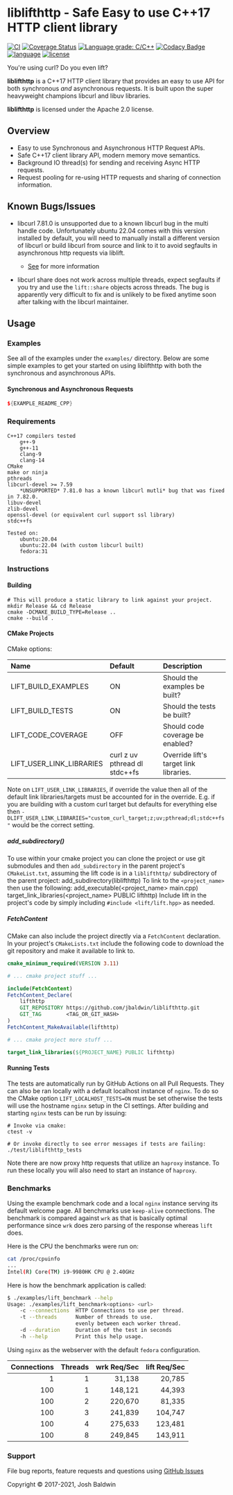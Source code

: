 # liblifthttp - Safe Easy to use C++17 HTTP client library

[![CI](https://github.com/jbaldwin/liblifthttp/workflows/build/badge.svg)](https://github.com/jbaldwin/liblifthttp/workflows/build/badge.svg)
[![Coverage Status](https://coveralls.io/repos/github/jbaldwin/liblifthttp/badge.svg?branch=master)](https://coveralls.io/github/jbaldwin/liblifthttp?branch=master)
[![Language grade: C/C++](https://img.shields.io/lgtm/grade/cpp/g/jbaldwin/liblifthttp.svg?logo=lgtm&logoWidth=18)](https://lgtm.com/projects/g/jbaldwin/liblifthttp/context:cpp)
[![Codacy Badge](https://app.codacy.com/project/badge/Grade/2625260f88524abfa2c2974ad9328e45)](https://www.codacy.com/gh/jbaldwin/liblifthttp/dashboard?utm_source=github.com&amp;utm_medium=referral&amp;utm_content=jbaldwin/liblifthttp&amp;utm_campaign=Badge_Grade)
[![language][badge.language]][language]
[![license][badge.license]][license]

You're using curl? Do you even lift?

**liblifthttp** is a C++17 HTTP client library that provides an easy to use API for both synchronous _and_ asynchronous requests.  It is built upon the super heavyweight champions libcurl and libuv libraries.

**liblifthttp** is licensed under the Apache 2.0 license.

## Overview
* Easy to use Synchronous and Asynchronous HTTP Request APIs.
* Safe C++17 client library API, modern memory move semantics.
* Background IO thread(s) for sending and receiving Async HTTP requests.
* Request pooling for re-using HTTP requests and sharing of connection information.

## Known Bugs/Issues

* libcurl 7.81.0 is unsupported due to a known libcurl bug in the multi handle code.  Unfortunately ubuntu 22.04 comes with this version installed by default, you will need to manually install a different version of libcurl or build libcurl from source and link to it to avoid segfaults in asynchronous http requests via liblift.
  * [See](https://github.com/jbaldwin/liblifthttp/issues/142) for more information

* libcurl share does not work across multiple threads, expect segfaults if you try and use the `lift::share` objects across threads.  The bug is apparently very difficult to fix and is unlikely to be fixed anytime soon after talking with the libcurl maintainer.

## Usage

### Examples

See all of the examples under the `examples/` directory.  Below are some simple examples
to get your started on using liblifthttp with both the synchronous and asynchronous APIs.

#### Synchronous and Asynchronous Requests
```C++
${EXAMPLE_README_CPP}
```

### Requirements
    C++17 compilers tested
        g++-9
        g++-11
        clang-9
        clang-14
    CMake
    make or ninja
    pthreads
    libcurl-devel >= 7.59
        *UNSUPPORTED* 7.81.0 has a known libcurl mutli* bug that was fixed in 7.82.0.
    libuv-devel
    zlib-devel
    openssl-devel (or equivalent curl support ssl library)
    stdc++fs

    Tested on:
        ubuntu:20.04
        ubuntu:22.04 (with custom libcurl built)
        fedora:31

### Instructions

#### Building
    # This will produce a static library to link against your project.
    mkdir Release && cd Release
    cmake -DCMAKE_BUILD_TYPE=Release ..
    cmake --build .

#### CMake Projects

CMake options:

| Name                     | Default                       | Description                            |
|:-------------------------|:------------------------------|:---------------------------------------|
| LIFT_BUILD_EXAMPLES      | ON                            | Should the examples be built?          |
| LIFT_BUILD_TESTS         | ON                            | Should the tests be built?             |
| LIFT_CODE_COVERAGE       | OFF                           | Should code coverage be enabled?       |
| LIFT_USER_LINK_LIBRARIES | curl z uv pthread dl stdc++fs | Override lift's target link libraries. |


Note on `LIFT_USER_LINK_LIBRARIES`, if override the value then all of the default link libraries/targets must be
accounted for in the override.  E.g. if you are building with a custom curl target but defaults for everything else
then `-DLIFT_USER_LINK_LIBRARIES="custom_curl_target;z;uv;pthread;dl;stdc++fs"` would be the correct setting.

##### add_subdirectory()
To use within your cmake project you can clone the project or use git submodules and then `add_subdirectory` in the parent project's `CMakeList.txt`,
assuming the lift code is in a `liblifthttp/` subdirectory of the parent project:
    add_subdirectory(liblifthttp)
To link to the `<project_name>` then use the following:
    add_executable(<project_name> main.cpp)
    target_link_libraries(<project_name> PUBLIC lifthttp)
Include lift in the project's code by simply including `#include <lift/lift.hpp>` as needed.

##### FetchContent
CMake can also include the project directly via a `FetchContent` declaration.  In your project's `CMakeLists.txt`
include the following code to download the git repository and make it available to link to.

```cmake
cmake_minimum_required(VERSION 3.11)

# ... cmake project stuff ...

include(FetchContent)
FetchContent_Declare(
    lifthttp
    GIT_REPOSITORY https://github.com/jbaldwin/liblifthttp.git
    GIT_TAG        <TAG_OR_GIT_HASH>
)
FetchContent_MakeAvailable(lifthttp)

# ... cmake project more stuff ...

target_link_libraries(${PROJECT_NAME} PUBLIC lifthttp)
```

#### Running Tests
The tests are automatically run by GitHub Actions on all Pull Requests.  They can also be ran locally with a default
localhost instance of `nginx`.  To do so the CMake option `LIFT_LOCALHOST_TESTS=ON` must be set otherwise the tests
will use the hostname `nginx` setup in the CI settings.  After building and starting `nginx` tests can be run by issuing:

    # Invoke via cmake:
    ctest -v

    # Or invoke directly to see error messages if tests are failing:
    ./test/liblifthttp_tests

Note there are now proxy http requests that utilize an `haproxy` instance.  To run these locally you will also need
to start an instance of `haproxy`.

### Benchmarks
Using the example benchmark code and a local `nginx` instance serving its default welcome page.  All benchmarks use `keep-alive` connections.  The benchmark is compared against `wrk` as that is basically optimal performance since
`wrk` does zero parsing of the response whereas `lift` does.

Here is the CPU the benchmarks were run on:

```bash
cat /proc/cpuinfo
...
Intel(R) Core(TM) i9-9980HK CPU @ 2.40GHz
```

Here is how the benchmark application is called:

```bash
$ ./examples/lift_benchmark --help
Usage: ./examples/lift_benchmark<options> <url>
    -c --connections  HTTP Connections to use per thread.
    -t --threads      Number of threads to use.
                      evenly between each worker thread.
    -d --duration     Duration of the test in seconds
    -h --help         Print this help usage.
```

Using `nginx` as the webserver with the default `fedora` configuration.

| Connections | Threads | wrk Req/Sec | lift Req/Sec |
|------------:|--------:|------------:|-------------:|
| 1           | 1       | 31,138      | 20,785       |
| 100         | 1       | 148,121     | 44,393       |
| 100         | 2       | 220,670     | 81,335       |
| 100         | 3       | 241,839     | 104,747      |
| 100         | 4       | 275,633     | 123,481      |
| 100         | 8       | 249,845     | 143,911      |

### Support

File bug reports, feature requests and questions using [GitHub Issues](https://github.com/jbaldwin/liblifthttp/issues)

Copyright © 2017-2021, Josh Baldwin

[badge.language]: https://img.shields.io/badge/language-C%2B%2B17-yellow.svg
[badge.license]: https://img.shields.io/badge/license-Apache--2.0-blue

[language]: https://en.wikipedia.org/wiki/C%2B%2B17
[license]: https://en.wikipedia.org/wiki/Apache_License
